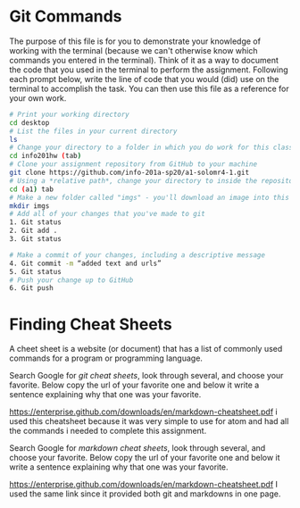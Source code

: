 # Git Commands
The purpose of this file is for you to demonstrate your knowledge of working with the terminal (because we can't otherwise know which commands you entered in the terminal). Think of it as a way to document the code that you used in the terminal to perform the assignment. Following each prompt below, write the line of code that you would (did) use on the terminal to accomplish the task. You can then use this file as a reference for your own work.

```bash
# Print your working directory
cd desktop
# List the files in your current directory
ls
# Change your directory to a folder in which you do work for this class
cd info201hw (tab)
# Clone your assignment repository from GitHub to your machine
git clone https://github.com/info-201a-sp20/a1-solomr4-1.git
# Using a *relative path*, change your directory to inside the repository you just cloned
cd (a1) tab
# Make a new folder called "imgs" - you'll download an image into this folder
mkdir imgs
# Add all of your changes that you've made to git
1. Git status
2. Git add .
3. Git status

# Make a commit of your changes, including a descriptive message
4. Git commit -m “added text and urls”
5. Git status
# Push your change up to GitHub
6. Git push

```

# Finding Cheat Sheets

A cheet sheet is a website (or document) that has a list of commonly used commands for a program or programming language.

Search Google for *git cheat sheets*, look through several, and choose your favorite. Below copy the url of your favorite one and below it write a sentence explaining why that one was your favorite.

https://enterprise.github.com/downloads/en/markdown-cheatsheet.pdf
i used this cheatsheet because it was very simple to use for atom and had all the commands i needed to complete this assignment.


Search Google for *markdown cheat sheets*, look through several, and choose your favorite. Below copy the url of your favorite one and below it write a sentence explaining why that one was your favorite.

https://enterprise.github.com/downloads/en/markdown-cheatsheet.pdf
I used the same link since it provided both git and markdowns in one page.
